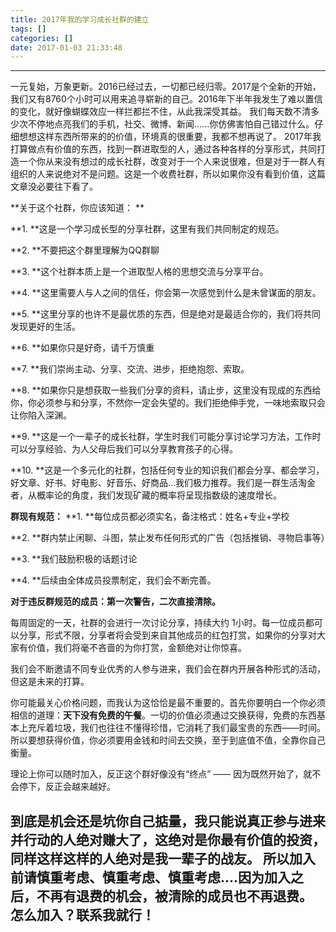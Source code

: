 ```yaml
---
title: 2017年我的学习成长社群的建立
tags: []
categories: []
date: 2017-01-03 21:33:48
---
```


---
一元复始，万象更新。2016已经过去，一切都已经归零。2017是个全新的开始，我们又有8760个小时可以用来追寻崭新的自己。2016年下半年我发生了难以置信的变化，就好像蝴蝶效应一样拦都拦不住，从此我深受其益。
我们每天数不清多少次不停地点亮我们的手机，社交、微博、新闻......你仿佛害怕自己错过什么。仔细想想这样东西所带来的的价值，环境真的很重要，我都不想再说了。
2017年我打算做点有价值的东西，找到一群进取型的人，通过各种各样的分享形式，共同打造一个你从来没有想过的成长社群，改变对于一个人来说很难，但是对于一群人有组织的人来说绝对不是问题。这是一个收费社群，所以如果你没有看到价值，这篇文章没必要往下看了。

**关于这个社群，你应该知道：
**

**1. **这是一个学习成长型的分享社群，这里有我们共同制定的规范。

**2. **不要把这个群里理解为QQ群聊

**3. **这个社群本质上是一个进取型人格的思想交流与分享平台。

**4. **这里需要人与人之间的信任，你会第一次感觉到什么是未曾谋面的朋友。

**5. **这里分享的也许不是最优质的东西，但是绝对是最适合你的，我们将共同发现更好的生活。

**6. **如果你只是好奇，请千万慎重

**7. **我们崇尚主动、分享、交流、进步，拒绝抱怨、索取。

**8. **如果你只是想获取一些我们分享的资料，请止步，这里没有现成的东西给你，你必须参与和分享，不然你一定会失望的。我们拒绝伸手党，一味地索取只会让你陷入深渊。

**9. **这是一个一辈子的成长社群，学生时我们可能分享讨论学习方法，工作时可以分享经验、为人父母后我们可以分享教育孩子的心得。

**10. **这是一个多元化的社群，包括任何专业的知识我们都会分享、都会学习，好文章、好书、好电影、好音乐、好商品…我们极力推荐。我们是一群生活淘金者，从概率论的角度，我们发现矿藏的概率将呈现指数级的速度增长。

**群现有规范：**
**1. **每位成员都必须实名，备注格式：姓名+专业+学校

**2. **群内禁止闲聊、斗图，禁止发布任何形式的广告（包括推销、寻物启事等）

**3. **我们鼓励积极的话题讨论

**4. **后续由全体成员投票制定，我们会不断完善。

**对于违反群规范的成员：第一次警告，二次直接清除。**


每周固定的一天，社群的会进行一次讨论分享，持续大约 1小时。每一位成员都可以分享，形式不限，分享者将会受到来自其他成员的红包打赏，如果你的分享对大家有价值，我们将毫不吝啬的为你打赏，金额绝对让你惊喜。

我们会不断邀请不同专业优秀的人参与进来，我们会在群内开展各种形式的活动，但这是未来的打算。

你可能最关心价格问题，而我认为这恰恰是最不重要的。首先你要明白一个你必须相信的道理：**天下没有免费的午餐**。一切的价值必须通过交换获得，免费的东西基本上充斥着垃圾，我们也往往不懂得珍惜，它消耗了我们最宝贵的东西——时间。所以要想获得价值，你必须要用金钱和时间去交换，至于到底值不值，全靠你自己衡量。

理论上你可以随时加入，反正这个群好像没有“终点” —— 因为既然开始了，就不会停下，反正会越来越好。

到底是机会还是坑你自己掂量，我只能说真正参与进来并行动的人绝对赚大了，这绝对是你最有价值的投资，同样这样这样的人绝对是我一辈子的战友。
**所以加入前请慎重考虑、慎重考虑、慎重考虑….因为加入之后，不再有退费的机会，被清除的成员也不再退费。**
怎么加入？联系我就行！
------